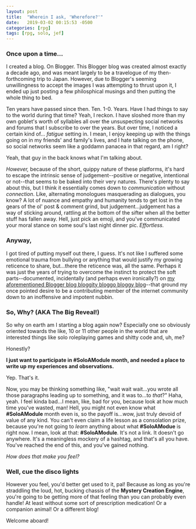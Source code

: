 ```yaml
---
layout: post
title:  "Wherein I ask, 'Wherefore?'"
date:   2019-03-02 00:15:53 -0500
categories: [rpg]
tags: [rpg, solo, jef]
---
```


### Once upon a time...

I created a blog. On Blogger. This Blogger blog was created almost exactly a decade ago, and was meant largely to be a travelogue of my then-forthcoming trip to Japan. However, due to Blogger's seeming unwillingness to accept the images I was attempting to thrust upon it, I ended up just posting a few philosphical musings and then putting the whole thing to bed. 

Ten years have passed since then. Ten. 1-0. Years. Have I had things to say to the world during that time? Yeah, I reckon. I have sloshed more than my own goblet's worth of syllables all over the unsuspecting social networks and forums that I subscribe to over the years. But over time, I noticed a certain kind of... _fatigue_ setting in. I mean, I enjoy keeping up with the things going on in my friends' and family's lives, and I hate talking on the phone, so social networks seem like a goddamn panacea in that regard, am I right? 

Yeah, that guy in the back knows what I'm talking about. 

_However,_ because of the short, quippy nature of these platforms, it's hard to escape the intrinsic sense of judgement--positive or negative, intentional or not--that seems to be baked into their very natures. There's plenty to say about this, but I think it essentially comes down to _communication_ without _connection_. Like, alternating monologues masquerading as dialogues, you know? A lot of nuance and empathy and humanity tends to get lost in the gears of the ol' post & comment grind, but judgement...judgement has a way of sticking around, rattling at the bottom of the sifter when all the better stuff has fallen away. Hell, just pick an emoji, and you've communicated your moral stance on some soul's last night dinner pic. _Effortless._

### Anyway,

I got tired of putting myself out there, I guess. It's not like I suffered some emotional trauma from bullying or anything that would justify my growing reticence to share, but...there the reticence was, all the same. Perhaps it was just the years of trying to overcome the instinct to protect the soft parts--documented, incidentally (and perhaps even ironically?) on [my aforementioned Blogger blog bloggity bloggo bloggy blog](https://derthnada.blogspot.com/2009/05/on-being-good-mammal-and-ensuing.html)--that ground my once pointed desire to be a contributing member of the internet community down to an inoffensive and impotent nubbin. 

### So, Why? (AKA The Big Reveal!)

So why on earth am I starting a blog again now? Especially one so obviously oriented towards the like, 10 or 11 other people in the world that are interested things like solo roleplaying games and shitty code and, uh, me?

Honestly? 

**I just want to participate in #SoloAModule month, and needed a place to write up my experiences and observations.**

Yep. That's it. 

Now, you may be thinking something like, "wait wait wait...you wrote all those paragraphs leading up to something, and it was to...to _that_?" Haha, yeah. I feel kinda bad...I mean, like, bad for you, because look at how much time you've wasted, man! Hell, you might not even know what **#SoloAModule** month even is, so the payoff is...wow, just truly devoid of value of any kind. You can't even claim a life lesson as a consolation prize, because you're not going to _learn_ anything about what **#SoloAModue** is right now. I mean, look at that: **#SoloAModule**. It's not a link. It doesn't go anywhere. It's a meaningless mockery of a hashtag, and that's all you have. You've reached the end of this, and you've gained nothing. 

_How does that make you feel?_


### Well, cue the disco lights

 However you feel, you'd better get used to it, pal! Because as long as you're straddling the loud, hot, bucking chassis of the  **Mystery Creation Engine**, you're going to be getting more of that feeling than you can probably even handle! At least without some sort of prescription medication! Or a companion animal! Or a different blog!

Welcome aboard!